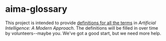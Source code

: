 # aima-glossary

This project is intended to provide [definitions for all the terms](glossary.md) in *Artificial Intelligence: A Modern Approach*. The definitions will be filled in over time by volunteers--maybe you. We've got a good start, but we need more help.
